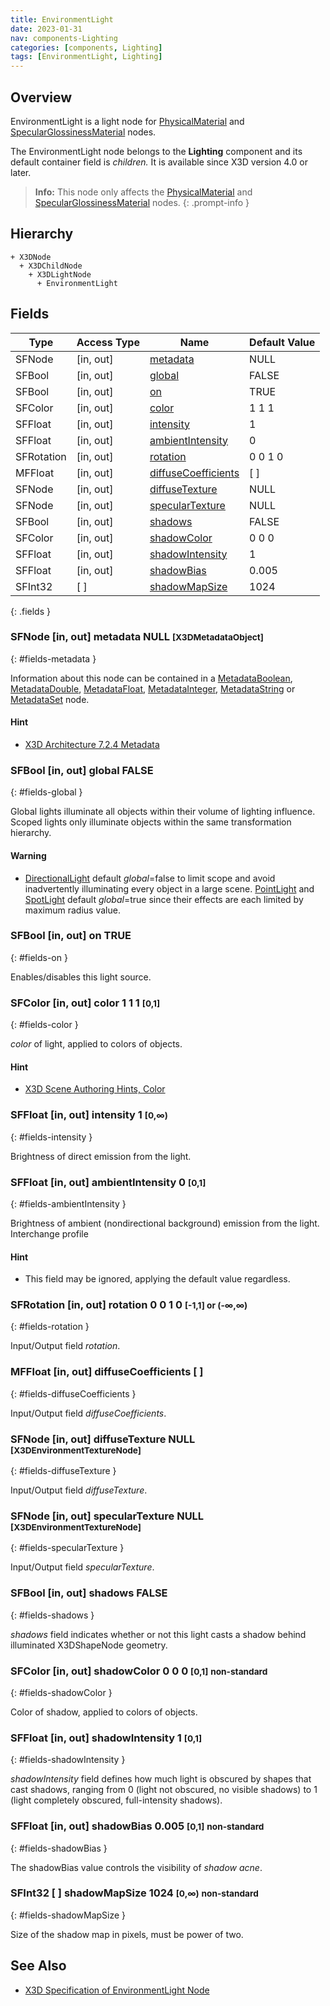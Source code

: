 ```yaml
---
title: EnvironmentLight
date: 2023-01-31
nav: components-Lighting
categories: [components, Lighting]
tags: [EnvironmentLight, Lighting]
---
```

<style>
.post h3 {
   word-spacing: 0.2em;
}
</style>

## Overview

EnvironmentLight is a light node for [PhysicalMaterial](/x_ite/components/shape/physicalmaterial/) and [SpecularGlossinessMaterial](/x_ite/components/x-ite/specularglossinessmaterial/) nodes.

The EnvironmentLight node belongs to the **Lighting** component and its default container field is *children.* It is available since X3D version 4.0 or later.

>**Info:** This node only affects the [PhysicalMaterial](../../shape/physicalmaterial/) and [SpecularGlossinessMaterial](../../x-ite/specularglossinessmaterial/) nodes.
{: .prompt-info }

## Hierarchy

```
+ X3DNode
  + X3DChildNode
    + X3DLightNode
      + EnvironmentLight
```

## Fields

| Type | Access Type | Name | Default Value |
| ---- | ----------- | ---- | ------------- |
| SFNode | [in, out] | [metadata](#fields-metadata) | NULL  |
| SFBool | [in, out] | [global](#fields-global) | FALSE |
| SFBool | [in, out] | [on](#fields-on) | TRUE |
| SFColor | [in, out] | [color](#fields-color) | 1 1 1  |
| SFFloat | [in, out] | [intensity](#fields-intensity) | 1  |
| SFFloat | [in, out] | [ambientIntensity](#fields-ambientIntensity) | 0  |
| SFRotation | [in, out] | [rotation](#fields-rotation) | 0 0 1 0  |
| MFFloat | [in, out] | [diffuseCoefficients](#fields-diffuseCoefficients) | [ ] |
| SFNode | [in, out] | [diffuseTexture](#fields-diffuseTexture) | NULL  |
| SFNode | [in, out] | [specularTexture](#fields-specularTexture) | NULL  |
| SFBool | [in, out] | [shadows](#fields-shadows) | FALSE |
| SFColor | [in, out] | [shadowColor](#fields-shadowColor) | 0 0 0  |
| SFFloat | [in, out] | [shadowIntensity](#fields-shadowIntensity) | 1  |
| SFFloat | [in, out] | [shadowBias](#fields-shadowBias) | 0.005  |
| SFInt32 | [ ] | [shadowMapSize](#fields-shadowMapSize) | 1024  |
{: .fields }

### SFNode [in, out] **metadata** NULL <small>[X3DMetadataObject]</small>
{: #fields-metadata }

Information about this node can be contained in a [MetadataBoolean](/x_ite/components/core/metadataboolean/), [MetadataDouble](/x_ite/components/core/metadatadouble/), [MetadataFloat](/x_ite/components/core/metadatafloat/), [MetadataInteger](/x_ite/components/core/metadatainteger/), [MetadataString](/x_ite/components/core/metadatastring/) or [MetadataSet](/x_ite/components/core/metadataset/) node.

#### Hint

- [X3D Architecture 7.2.4 Metadata](https://www.web3d.org/specifications/X3Dv4/ISO-IEC19775-1v4-IS/Part01/components/core.html#Metadata)

### SFBool [in, out] **global** FALSE
{: #fields-global }

Global lights illuminate all objects within their volume of lighting influence. Scoped lights only illuminate objects within the same transformation hierarchy.

#### Warning

- [DirectionalLight](/x_ite/components/lighting/directionallight/) default *global*=false to limit scope and avoid inadvertently illuminating every object in a large scene. [PointLight](/x_ite/components/lighting/pointlight/) and [SpotLight](/x_ite/components/lighting/spotlight/) default *global*=true since their effects are each limited by maximum radius value.

### SFBool [in, out] **on** TRUE
{: #fields-on }

Enables/disables this light source.

### SFColor [in, out] **color** 1 1 1 <small>[0,1]</small>
{: #fields-color }

*color* of light, applied to colors of objects.

#### Hint

- [X3D Scene Authoring Hints, Color](https://www.web3d.org/x3d/content/examples/X3dSceneAuthoringHints.html#Color)

### SFFloat [in, out] **intensity** 1 <small>[0,∞)</small>
{: #fields-intensity }

Brightness of direct emission from the light.

### SFFloat [in, out] **ambientIntensity** 0 <small>[0,1]</small>
{: #fields-ambientIntensity }

Brightness of ambient (nondirectional background) emission from the light. Interchange profile

#### Hint

- This field may be ignored, applying the default value regardless.

### SFRotation [in, out] **rotation** 0 0 1 0 <small>[-1,1] or (-∞,∞)</small>
{: #fields-rotation }

Input/Output field *rotation*.

### MFFloat [in, out] **diffuseCoefficients** [ ]
{: #fields-diffuseCoefficients }

Input/Output field *diffuseCoefficients*.

### SFNode [in, out] **diffuseTexture** NULL <small>[X3DEnvironmentTextureNode]</small>
{: #fields-diffuseTexture }

Input/Output field *diffuseTexture*.

### SFNode [in, out] **specularTexture** NULL <small>[X3DEnvironmentTextureNode]</small>
{: #fields-specularTexture }

Input/Output field *specularTexture*.

### SFBool [in, out] **shadows** FALSE
{: #fields-shadows }

*shadows* field indicates whether or not this light casts a shadow behind illuminated X3DShapeNode geometry.

### SFColor [in, out] **shadowColor** 0 0 0 <small>[0,1]</small> <small class="blue">non-standard</small>
{: #fields-shadowColor }

Color of shadow, applied to colors of objects.

### SFFloat [in, out] **shadowIntensity** 1 <small>[0,1]</small>
{: #fields-shadowIntensity }

*shadowIntensity* field defines how much light is obscured by shapes that cast shadows, ranging from 0 (light not obscured, no visible shadows) to 1 (light completely obscured, full-intensity shadows).

### SFFloat [in, out] **shadowBias** 0.005 <small>[0,1]</small> <small class="blue">non-standard</small>
{: #fields-shadowBias }

The shadowBias value controls the visibility of *shadow acne*.

### SFInt32 [ ] **shadowMapSize** 1024 <small>[0,∞)</small> <small class="blue">non-standard</small>
{: #fields-shadowMapSize }

Size of the shadow map in pixels, must be power of two.

## See Also

- [X3D Specification of EnvironmentLight Node](https://www.web3d.org/documents/specifications/19775-1/V4.0/Part01/components/lighting.html#EnvironmentLight)
